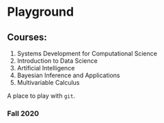 # Playground
## Courses:
1. Systems Development for Computational Science
2. Introduction to Data Science
3. Artificial Intelligence
4. Bayesian Inference and Applications
5. Multivariable Calculus

A place to play with `git`.

### Fall 2020
